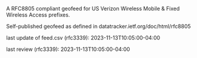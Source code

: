 

A RFC8805 compliant geofeed for US Verizon Wireless Mobile & Fixed Wireless Access prefixes.

Self-published geofeed as defined in datatracker.ietf.org/doc/html/rfc8805

last update of feed.csv (rfc3339): 2023-11-13T10:05:00-04:00

last review (rfc3339): 2023-11-13T10:05:00-04:00
